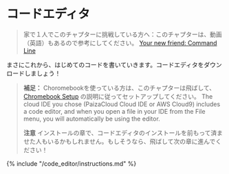 # コードエディタ

> 家で１人でこのチャプターに挑戦している方へ：このチャプターは、動画（英語）もあるので参考にしてください。 [Your new friend: Command Line](https://www.youtube.com/watch?v=pVTaqzKZCdA&t=4m43s)

まさにこれから、はじめてのコードを書いていきます。コードエディタをダウンロードしましょう！

> **補足：** Choromebookを使っている方は、このチャプターは飛ばして、 [Chromebook Setup](../chromebook_setup/README.md) の説明に従ってセットアップしてください。 The cloud IDE you chose (PaizaCloud Cloud IDE or AWS Cloud9) includes a code editor, and when you open a file in your IDE from the File menu, you will automatically be using the editor.
> 
> **注意** インストールの章で、コードエディタのインストールを前もって済ませた人もいるかもしれません。もしそうなら、飛ばして次の章に進んでください！

{% include "/code_editor/instructions.md" %}